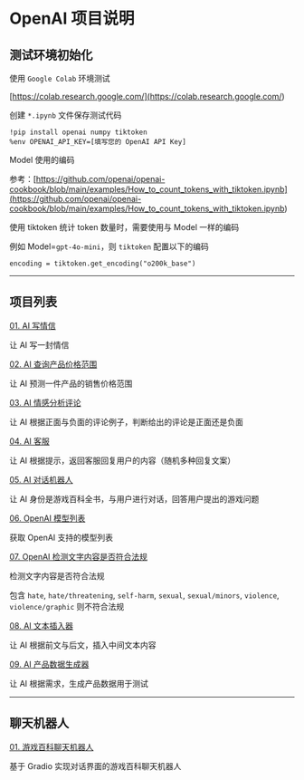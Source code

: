 # OpenAI 项目说明

## 测试环境初始化

使用 `Google Colab` 环境测试

[https://colab.research.google.com/](<https://colab.research.google.com/>)

创建 `*.ipynb` 文件保存测试代码

```shell
!pip install openai numpy tiktoken
%env OPENAI_API_KEY=[填写您的 OpenAI API Key]
```

Model 使用的编码

参考：[https://github.com/openai/openai-cookbook/blob/main/examples/How_to_count_tokens_with_tiktoken.ipynb](<https://github.com/openai/openai-cookbook/blob/main/examples/How_to_count_tokens_with_tiktoken.ipynb>)

使用 tiktoken 统计 token 数量时，需要使用与 Model 一样的编码

例如 Model=`gpt-4o-mini`，则 `tiktoken` 配置以下的编码

```python3
encoding = tiktoken.get_encoding("o200k_base")
```

---

## 项目列表

[01. AI 写情信](./write_letter.py)

让 AI 写一封情信

[02. AI 查询产品价格范围](./product_price_range.py)

让 AI 预测一件产品的销售价格范围

[03. AI 情感分析评论](./sentiment_analysis.py)

让 AI 根据正面与负面的评论例子，判断给出的评论是正面还是负面

[04. AI 客服](./customer_service.py)

让 AI 根据提示，返回客服回复用户的内容（随机多种回复文案）

[05. AI 对话机器人](./game_encyclopedia.py)

让 AI 身份是游戏百科全书，与用户进行对话，回答用户提出的游戏问题

[06. OpenAI 模型列表](./models.py)

获取 OpenAI 支持的模型列表

[07. OpenAI 检测文字内容是否符合法规](./moderation.py)

检测文字内容是否符合法规

包含 `hate`, `hate/threatening`, `self-harm`, `sexual`, `sexual/minors`, `violence`, `violence/graphic` 则不符合法规

[08. AI 文本插入器](./text_inserter.py)

让 AI 根据前文与后文，插入中间文本内容

[09. AI 产品数据生成器](./product_data_generator.py)

让 AI 根据需求，生成产品数据用于测试

---

## 聊天机器人

[01. 游戏百科聊天机器人](./ChatBot/game_conversation_chatbot.py)

基于 Gradio 实现对话界面的游戏百科聊天机器人
